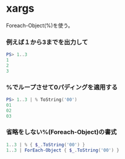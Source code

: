 ﻿# xargs

Foreach-Object(%)を使う。

### 例えば１から3までを出力して

```powershell
PS> 1..3
1
2
3
```

### %でループさせて0パディングを適用する

```powershell
PS> 1..3 | % ToString('00')
01
02
03
```

### 省略をしない%(Foreach-Object)の書式

```powershell
1..3 | % { $_.ToString('00') }
1..3 | ForEach-Object { $_.ToString('00') }
```
